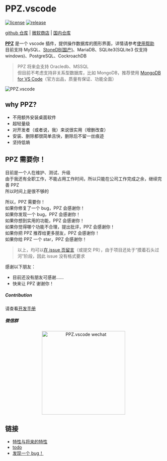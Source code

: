 # PPZ.vscode
[![license](https://img.shields.io/github/license/ppz-pro/ppz.vscode)](https://github.com/ppz-pro/ppz.vscode/blob/main/LICENSE)
[![release](https://img.shields.io/github/release/ppz-pro/ppz.vscode)](https://github.com/ppz-pro/ppz.vscode/releases)

[github 仓库](https://github.com/ppz-pro/ppz.vscode) | [微软商店](https://marketplace.visualstudio.com/items?itemName=ppz.ppz) | [国内仓库](https://gitee.com/ppz-pro/ppz.vscode)

[**PPZ**](https://marketplace.visualstudio.com/items?itemName=ppz.ppz) 是一个 vscode 插件，提供操作数据库的图形界面，详情请参考[使用帮助](https://gitee.com/ppz-pro/ppz.vscode/wikis/%E4%BD%BF%E7%94%A8%E5%B8%AE%E5%8A%A9)  
目前支持 MySQL、[StoneDB(国产)](https://www.stoneatom.com/StoneDB)、MariaDB、SQLite3(SQLite3 仅支持 windows)、PostgreSQL、CockroachDB  

> PPZ 将来会支持 Oracledb、MSSQL  
> 但目前不考虑支持非关系型数据库，比如 MongoDB，推荐使用 [MongoDB for VS Code](https://github.com/mongodb-js/vscode)（官方出品，质量有保证、功能全面）

![PPZ.vscode](https://files20220620.oss-cn-shanghai.aliyuncs.com/ppz/ppz.vscode/usage/ppz.vscode.gif?20220704)

## why PPZ?
+ 不用额外安装桌面软件
+ 超轻量级
+ 对开发者（或者说，我）来说很实用（增删改查）
+ 安装、删除都很简单且快，删除后不留一丝痕迹
+ 坚持低熵

## PPZ 需要你！
目前是一个人在维护、测试、升级  
由于我还有全职工作，不能占用工作时间，所以只能在公司工作完成之余，继续完善 PPZ  
所以时间上是很不够的  

所以，PPZ 需要你！  
如果你修复了一个 bug，PPZ 会感谢你！  
如果你发现一个 bug，PPZ 会感谢你！  
如果你想到实用的功能，PPZ 会感谢你！  
如果你觉得哪个功能不合理，提出批评，PPZ 会感谢你！  
如果你把 PPZ 推荐给更多朋友，PPZ 会感谢你！  
如果你给 PPZ 一个 star，PPZ 会感谢你！  

> 以上，均可以[在 issue 页留言](https://github.com/ppz-pro/ppz.vscode/issues)（或提交 PR），由于项目还处于“摸着石头过河”阶段，因此 issue 没有格式要求

感谢以下朋友：
+ 目前还没有朋友可感谢……
+ 快来让 PPZ 谢谢你！

##### Contribution
请查看[开发手册](./CONTRIBUTION.md)

##### 微信群
<div align="center">
<img src="https://files20220620.oss-cn-shanghai.aliyuncs.com/ppz.vscode.jpg" alt="PPZ.vscode wechat" width=268 />
</div>

## 链接
+ [特性与将来的特性](https://github.com/ppz-pro/ppz.vscode/wiki/%E7%89%B9%E6%80%A7%E4%B8%8E%E5%B0%86%E6%9D%A5%E7%9A%84%E7%89%B9%E6%80%A7)
+ [todo](https://github.com/ppz-pro/ppz.vscode/wiki/todo)
+ [发现一个 bug！](https://github.com/ppz-pro/ppz.vscode/issues)
